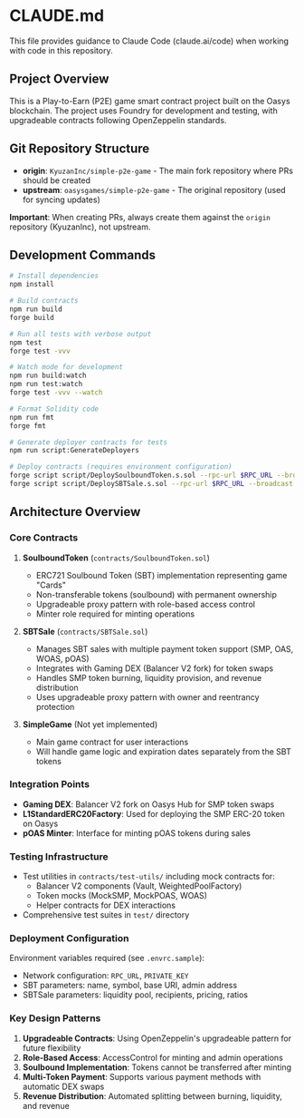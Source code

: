 # CLAUDE.md

This file provides guidance to Claude Code (claude.ai/code) when working with code in this repository.

## Project Overview

This is a Play-to-Earn (P2E) game smart contract project built on the Oasys blockchain. The project uses Foundry for development and testing, with upgradeable contracts following OpenZeppelin standards.

## Git Repository Structure

- **origin**: `KyuzanInc/simple-p2e-game` - The main fork repository where PRs should be created
- **upstream**: `oasysgames/simple-p2e-game` - The original repository (used for syncing updates)

**Important**: When creating PRs, always create them against the `origin` repository (KyuzanInc), not upstream.

## Development Commands

```bash
# Install dependencies
npm install

# Build contracts
npm run build
forge build

# Run all tests with verbose output
npm test
forge test -vvv

# Watch mode for development
npm run build:watch
npm run test:watch
forge test -vvv --watch

# Format Solidity code
npm run fmt
forge fmt

# Generate deployer contracts for tests
npm run script:GenerateDeployers

# Deploy contracts (requires environment configuration)
forge script script/DeploySoulboundToken.s.sol --rpc-url $RPC_URL --broadcast
forge script script/DeploySBTSale.s.sol --rpc-url $RPC_URL --broadcast
```

## Architecture Overview

### Core Contracts

1. **SoulboundToken** (`contracts/SoulboundToken.sol`)
   - ERC721 Soulbound Token (SBT) implementation representing game "Cards"
   - Non-transferable tokens (soulbound) with permanent ownership
   - Upgradeable proxy pattern with role-based access control
   - Minter role required for minting operations

2. **SBTSale** (`contracts/SBTSale.sol`)
   - Manages SBT sales with multiple payment token support (SMP, OAS, WOAS, pOAS)
   - Integrates with Gaming DEX (Balancer V2 fork) for token swaps
   - Handles SMP token burning, liquidity provision, and revenue distribution
   - Uses upgradeable proxy pattern with owner and reentrancy protection

3. **SimpleGame** (Not yet implemented)
   - Main game contract for user interactions
   - Will handle game logic and expiration dates separately from the SBT tokens

### Integration Points

- **Gaming DEX**: Balancer V2 fork on Oasys Hub for SMP token swaps
- **L1StandardERC20Factory**: Used for deploying the SMP ERC-20 token on Oasys
- **pOAS Minter**: Interface for minting pOAS tokens during sales

### Testing Infrastructure

- Test utilities in `contracts/test-utils/` including mock contracts for:
  - Balancer V2 components (Vault, WeightedPoolFactory)
  - Token mocks (MockSMP, MockPOAS, WOAS)
  - Helper contracts for DEX interactions
- Comprehensive test suites in `test/` directory

### Deployment Configuration

Environment variables required (see `.envrc.sample`):
- Network configuration: `RPC_URL`, `PRIVATE_KEY`
- SBT parameters: name, symbol, base URI, admin address
- SBTSale parameters: liquidity pool, recipients, pricing, ratios

### Key Design Patterns

1. **Upgradeable Contracts**: Using OpenZeppelin's upgradeable pattern for future flexibility
2. **Role-Based Access**: AccessControl for minting and admin operations
3. **Soulbound Implementation**: Tokens cannot be transferred after minting
4. **Multi-Token Payment**: Supports various payment methods with automatic DEX swaps
5. **Revenue Distribution**: Automated splitting between burning, liquidity, and revenue